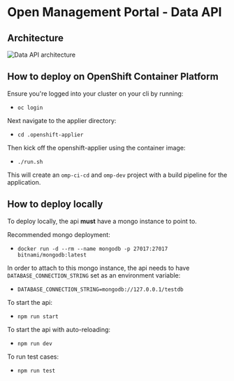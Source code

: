 # Open Management Portal - Data API

## Architecture

![Data API architecture](./images/omp-data-api-architecture-v0.1.png)

## How to deploy on OpenShift Container Platform

Ensure you're logged into your cluster on your cli by running:

- `oc login`

Next navigate to the applier directory:

- `cd .openshift-applier`

Then kick off the openshift-applier using the container image:

- `./run.sh`

This will create an `omp-ci-cd` and `omp-dev` project with a build pipeline for the application.


## How to deploy locally
To deploy locally, the api **must** have a mongo instance to point to. 

Recommended mongo deployment:

- `docker run -d --rm --name mongodb -p 27017:27017 bitnami/mongodb:latest`

In order to attach to this mongo instance, the api needs to have `DATABASE_CONNECTION_STRING` set as an environment variable:

- `DATABASE_CONNECTION_STRING=mongodb://127.0.0.1/testdb`

To start the api:

- `npm run start` 

To start the api with auto-reloading:

- `npm run dev`

To run test cases:

- `npm run test`

